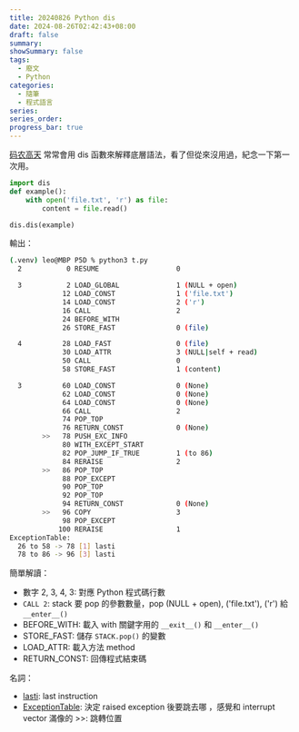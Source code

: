 ```yaml
---
title: 20240826 Python dis
date: 2024-08-26T02:42:43+08:00
draft: false
summary: 
showSummary: false
tags: 
  - 廢文
  - Python
categories:
  - 隨筆
  - 程式語言
series:
series_order: 
progress_bar: true
---
```


[码农高天](https://www.youtube.com/@minkoder) 常常會用 dis 函數來解釋底層語法，看了但從來沒用過，紀念一下第一次用。

```python
import dis
def example():
    with open('file.txt', 'r') as file:
        content = file.read()

dis.dis(example)
```

輸出：

```sh
(.venv) leo@MBP P5D % python3 t.py                  
  2           0 RESUME                   0

  3           2 LOAD_GLOBAL              1 (NULL + open)
             12 LOAD_CONST               1 ('file.txt')
             14 LOAD_CONST               2 ('r')
             16 CALL                     2
             24 BEFORE_WITH
             26 STORE_FAST               0 (file)

  4          28 LOAD_FAST                0 (file)
             30 LOAD_ATTR                3 (NULL|self + read)
             50 CALL                     0
             58 STORE_FAST               1 (content)

  3          60 LOAD_CONST               0 (None)
             62 LOAD_CONST               0 (None)
             64 LOAD_CONST               0 (None)
             66 CALL                     2
             74 POP_TOP
             76 RETURN_CONST             0 (None)
        >>   78 PUSH_EXC_INFO
             80 WITH_EXCEPT_START
             82 POP_JUMP_IF_TRUE         1 (to 86)
             84 RERAISE                  2
        >>   86 POP_TOP
             88 POP_EXCEPT
             90 POP_TOP
             92 POP_TOP
             94 RETURN_CONST             0 (None)
        >>   96 COPY                     3
             98 POP_EXCEPT
            100 RERAISE                  1
ExceptionTable:
  26 to 58 -> 78 [1] lasti
  78 to 86 -> 96 [3] lasti
```

簡單解讀：  

- 數字 2, 3, 4, 3: 對應 Python 程式碼行數
- `CALL 2`: stack 要 pop 的參數數量，pop (NULL + open), ('file.txt'), ('r') 給 `__enter__()`
- BEFORE_WITH: 載入 with 關鍵字用的 `__exit__()` 和 `__enter__()`  
- STORE_FAST: 儲存 `STACK.pop()` 的變數
- LOAD_ATTR: 載入方法 method
- RETURN_CONST: 回傳程式結束碼

名詞：

- [lasti](https://docs.python.org/3/library/dis.html): last instruction  
- [ExceptionTable](https://stackoverflow.com/questions/77542619/what-is-the-exceptiontable-in-the-output-of-dis): 決定 raised exception 後要跳去哪 ，感覺和 interrupt vector 滿像的
\>\>: 跳轉位置

